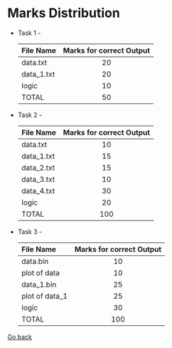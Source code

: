 # Marks Distribution

* Task 1 -  
  
  |   File Name    |  Marks for correct Output  |  
  |:---------------|:--------------------------:|  
  |    data.txt    |           20               |  
  |   data_1.txt   |           20               |  
  |     logic      |           10               |  
  |     TOTAL      |           50               |  
  
* Task 2 -  
  
  |   File Name    |  Marks for correct Output  |  
  |:---------------|:--------------------------:|  
  |    data.txt    |           10               |  
  |   data_1.txt   |           15               |  
  |   data_2.txt   |           15               |  
  |   data_3.txt   |           10               |  
  |   data_4.txt   |           30               |  
  |     logic      |           20               |  
  |     TOTAL      |           100              |  
  
* Task 3 -  
  
  |   File Name    |  Marks for correct Output  |  
  |:---------------|:--------------------------:|  
  |    data.bin    |           10               |  
  |  plot of data  |           10               |  
  |   data_1.bin   |           25               |  
  | plot of data_1 |           25               |  
  |     logic      |           30               |  
  |     TOTAL      |           100              |  
  
[Go back](score.md)
